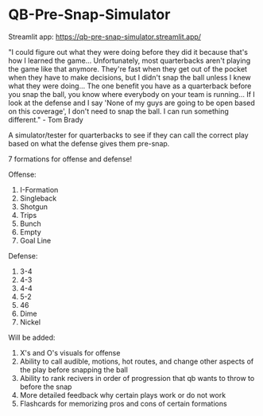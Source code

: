 # QB-Pre-Snap-Simulator

Streamlit app: https://qb-pre-snap-simulator.streamlit.app/

"I could figure out what they were doing before they did it because that's how I learned the game... Unfortunately, most quarterbacks aren't playing the game like that anymore. They're fast when they get out of the pocket when they have to make decisions, but I didn't snap the ball unless I knew what they were doing... The one benefit you have as a quarterback before you snap the ball, you know where everybody on your team is running... If I look at the defense and I say 'None of my guys are going to be open based on this coverage', I don't need to snap the ball. I can run something different." - Tom Brady

A simulator/tester for quarterbacks to see if they can call the correct play based on what the defense gives them pre-snap.

7 formations for offense and defense!

Offense:
1. I-Formation
2. Singleback
3. Shotgun
4. Trips
5. Bunch
6. Empty
7. Goal Line

Defense:
1. 3-4
2. 4-3
3. 4-4
4. 5-2
5. 46
6. Dime
7. Nickel

Will be added:
1. X's and O's visuals for offense
2. Ability to call audible, motions, hot routes, and change other aspects of the play before snapping the ball
3. Ability to rank recivers in order of progression that qb wants to throw to before the snap
4. More detailed feedback why certain plays work or do not work
5. Flashcards for memorizing pros and cons of certain formations
